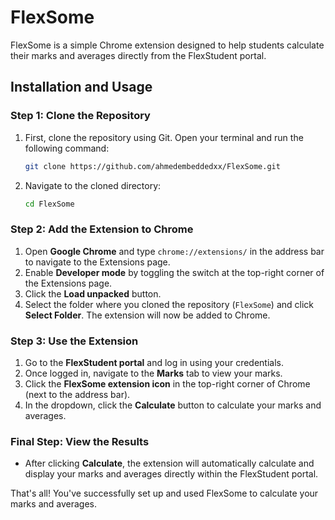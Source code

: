 # FlexSome

FlexSome is a simple Chrome extension designed to help students calculate their marks and averages directly from the FlexStudent portal.

## Installation and Usage

### Step 1: Clone the Repository
1. First, clone the repository using Git. Open your terminal and run the following command:
   ```bash
   git clone https://github.com/ahmedembeddedxx/FlexSome.git
   ```
2. Navigate to the cloned directory:
   ```bash
   cd FlexSome
   ```

### Step 2: Add the Extension to Chrome
1. Open **Google Chrome** and type `chrome://extensions/` in the address bar to navigate to the Extensions page.
2. Enable **Developer mode** by toggling the switch at the top-right corner of the Extensions page.
3. Click the **Load unpacked** button.
4. Select the folder where you cloned the repository (`FlexSome`) and click **Select Folder**. The extension will now be added to Chrome.

### Step 3: Use the Extension
1. Go to the **FlexStudent portal** and log in using your credentials.
2. Once logged in, navigate to the **Marks** tab to view your marks.
3. Click the **FlexSome extension icon** in the top-right corner of Chrome (next to the address bar).
4. In the dropdown, click the **Calculate** button to calculate your marks and averages.

### Final Step: View the Results
- After clicking **Calculate**, the extension will automatically calculate and display your marks and averages directly within the FlexStudent portal.

That's all! You've successfully set up and used FlexSome to calculate your marks and averages.
